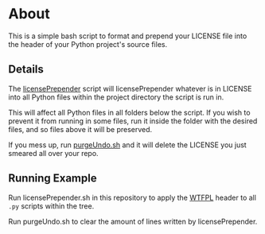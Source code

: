 # About

This is a simple bash script to format and prepend your LICENSE file into the header of your Python project's source files.

## Details

The [licensePrepender](./licensePrepender.sh) script will licensePrepender whatever is in LICENSE into all Python files
within the project directory the script is run in.

This will affect all Python files in all folders below the script. If you wish to prevent it from running in some files, run it inside the folder with the desired files, and so files above it will be preserved.

If you mess up, run [purgeUndo.sh](./purgeUndo.sh) and it will delete the LICENSE you just smeared all over your repo.

## Running Example

Run licensePrepender.sh in this repository to apply the [WTFPL](http://www.wtfpl.net/) header to all `.py` scripts within the tree. 

Run purgeUndo.sh to clear the amount of lines written by licensePrepender.

